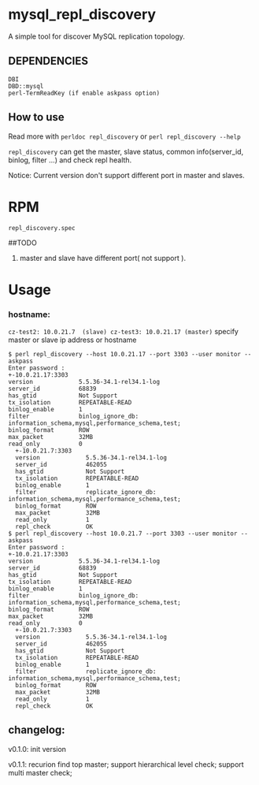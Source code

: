 # mysql_repl_discovery

A simple tool for discover MySQL replication topology.

##  DEPENDENCIES
```
DBI
DBD::mysql
perl-TermReadKey (if enable askpass option)
```

## How to use

Read more with ```perldoc repl_discovery``` or ```perl repl_discovery --help```

  `repl_discovery` can get the master, slave status,  common info(server_id, binlog, filter ...) 
and check repl health.

Notice: Current version don't support different port in master and slaves.

# RPM

`repl_discovery.spec`

##TODO

1. master and slave have different port( not support ).

# Usage

### hostname:
`
cz-test2: 10.0.21.7  (slave)
cz-test3: 10.0.21.17 (master)
`
specify master or slave ip address or hostname
```
$ perl repl_discovery --host 10.0.21.17 --port 3303 --user monitor --askpass
Enter password : 
+-10.0.21.17:3303
version             5.5.36-34.1-rel34.1-log
server_id           68839
has_gtid            Not Support
tx_isolation        REPEATABLE-READ
binlog_enable       1
filter              binlog_ignore_db: information_schema,mysql,performance_schema,test; 
binlog_format       ROW
max_packet          32MB
read_only           0
  +-10.0.21.7:3303
  version             5.5.36-34.1-rel34.1-log
  server_id           462055
  has_gtid            Not Support
  tx_isolation        REPEATABLE-READ
  binlog_enable       1
  filter              replicate_ignore_db: information_schema,mysql,performance_schema,test; 
  binlog_format       ROW
  max_packet          32MB
  read_only           1
  repl_check          OK
$ perl repl_discovery --host 10.0.21.7 --port 3303 --user monitor --askpass
Enter password : 
+-10.0.21.17:3303
version             5.5.36-34.1-rel34.1-log
server_id           68839
has_gtid            Not Support
tx_isolation        REPEATABLE-READ
binlog_enable       1
filter              binlog_ignore_db: information_schema,mysql,performance_schema,test; 
binlog_format       ROW
max_packet          32MB
read_only           0
  +-10.0.21.7:3303
  version             5.5.36-34.1-rel34.1-log
  server_id           462055
  has_gtid            Not Support
  tx_isolation        REPEATABLE-READ
  binlog_enable       1
  filter              replicate_ignore_db: information_schema,mysql,performance_schema,test; 
  binlog_format       ROW
  max_packet          32MB
  read_only           1
  repl_check          OK
```

## changelog:

v0.1.0: init version

v0.1.1: recurion find top master;
        support hierarchical level check;
        support multi master check;

